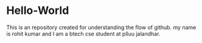 # Hello-World
This is an repository created for understanding the flow of github.
my name is rohit kumar and I am a btech cse student at plluu jalandhar.
